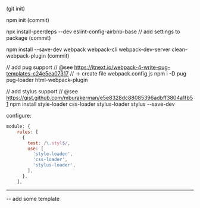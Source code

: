 (git init)

npm init
(commit)

npx install-peerdeps --dev eslint-config-airbnb-base
// add settings to package
(commit)

npm install --save-dev webpack webpack-cli webpack-dev-server clean-webpack-plugin
(commit)

// add pug support
// @see https://itnext.io/webpack-4-write-pug-templates-c24e5ea07317
// -> create file webpack.config.js
npm i -D pug pug-loader html-webpack-plugin

// add stylus support
// @see https://gist.github.com/mburakerman/e5e8328dc88085396adbff3804a1fb51
npm install style-loader css-loader stylus-loader stylus --save-dev

configure:
```js
module: {
    rules: [
      {
        test: /\.styl$/,
        use: [
          'style-loader',
          'css-loader',
          'stylus-loader',
        ],
      },
    ],
```

---

-- add some template

